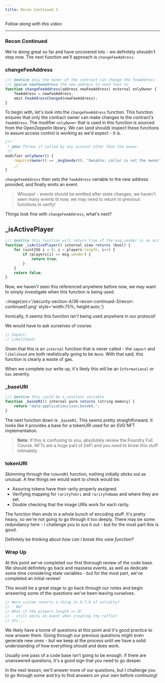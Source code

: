 ```yaml
---
title: Recon Continued 3
---
```


_Follow along with this video:_

---

### Recon Continued

We're doing great so far and have uncovered lots - we definitely shouldn't stop now. The next function we'll approach is `changeFeeAddress`.

### changeFeeAddress

```js
/// @notice only the owner of the contract can change the feeAddress
/// @param newFeeAddress the new address to send fees to
function changeFeeAddress(address newFeeAddress) external onlyOwner {
    feeAddress = newFeeAddress;
    emit FeeAddressChanged(newFeeAddress);
}
```

To begin with, let's look into the `changeFeeAddress` function. This function ensures that only the contract owner can make changes to the contract's `feeAddress`. The modifier `onlyOwner` that is used in this function is sourced from the OpenZeppelin library. We can (and should) inspect these functions to assure access control is working as we'd expect - it is.

```javascript
/**
 * @dev Throws if called by any account other than the owner.
 */
modifier onlyOwner() {
    require(owner() == _msgSender(), "Ownable: caller is not the owner");
    _;
}
```

`changeFeeAddress` then sets the `feeAddress` variable to the new address provided, and finally emits an event.

> Whoops! - events should be emitted after state changes, we haven't seen many events til now, we may need to return to previous functions to verify!

Things look fine with `changeFeeAddress`, what's next?

## \_isActivePlayer

```javascript
/// @notice this function will return true if the msg.sender is an active player
function _isActivePlayer() internal view returns (bool) {
    for (uint256 i = 0; i < players.length; i++) {
        if (players[i] == msg.sender) {
            return true;
        }
    }
    return false;
}
```

Now, we haven't seen this referenced anywhere before now, we may want to simply investigate when this function is being used.

::image{src='/security-section-4/36-recon-continued-3/recon-continued1.png' style='width:75%; height:auto;'}

Ironically, it seems this function isn't being used anywhere in our protocol!

We would have to ask ourselves of course:

```js
// Impact:
// Likelihood:
```

Given that this is an `internal` function that is never called - the `impact` and `likelihood` are both realistically going to be `None`. With that said, this function is clearly a waste of gas.

When we complete our write up, it's likely this will be an `Informational` or `Gas` severity.

### \_baseURI

```js
/// @notice this could be a constant variable
function _baseURI() internal pure returns (string memory) {
    return "data:application/json;base64,";
}
```

The next function down is `_baseURI`. This seems pretty straightforward. It looks like it provides a base for a tokenURI used for an SVG NFT implementation.

> **Note:** If this is confusing to you, absolutely review the Foundry Full Course. NFTs are a huge part of DeFi and you _need_ to know this stuff intimately.

### tokenURI

Skimming through the `tokenURI` function, nothing initially sticks out as unusual. A few things we would want to check would be:

- Assuring tokens have their rarity properly assigned.
- Verifying mapping for `rarityToUri` and `rarityToName` and where they are set.
- Double checking that the image URIs work for each rarity.

The function then ends in a whole bunch of encoding stuff. It's pretty heavy, so we're not going to go through it too deeply. There may be some redundancy here - I challenge you to sus it out - but for the most part this is good.

Definitely be thinking about _how can I break this view function?_

### Wrap Up

At this point we've completed our first thorough review of the code base. We should definitely go back and reassess events, as well as dedicate some time considering state variables - but for the most part, we've completed an initial review!

This would be a great stage to go back through our notes and begin answering some of the questions we've been leaving ourselves.

```js
// Were custom reverts a thing in 0.7.6 of solidity?
// - No!
// What if the players.length == 0?
// - still emits an event when creating the raffle?
// etc...
```

We likely have a tonne of questions at this point and it's good practice to now answer them. Going through our previous questions might even generate new ones - but we keep at the process until we have a solid understanding of how everything should and does work.

Usually one pass of a code base isn't going to be enough. If there are unanswered questions, it's a good sign that you need to go deeper.

In the next lesson, we'll answer more of our questions, but I challenge you to go through some and try to find answers on your own before continuing!
